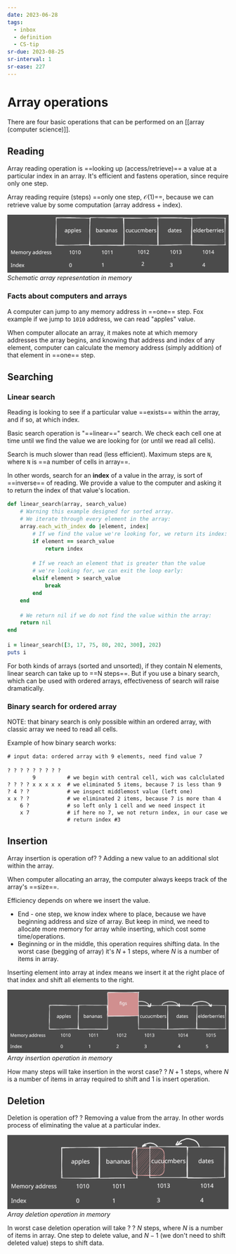 ```yaml
---
date: 2023-06-28
tags:
  - inbox
  - definition
  - CS-tip
sr-due: 2023-08-25
sr-interval: 1
sr-ease: 227
---
```


# Array operations

There are four basic operations that can be performed on an
[[array (computer science)]].

## Reading

Array reading operation is ==looking up (access/retrieve)== a value at a
particular index in an array. It's efficient and fastens operation, since
require only one step.
<!--SR:!2023-07-30,11,250-->

Array reading require (steps) ==only one step, $\mathcal{O}(1)$==, because we
can retrieve value by some computation (array address + index).
<!--SR:!2023-07-31,12,250-->

![shopping list array](./!shopping_list_array.excalidraw.svg)
*Schematic array representation in memory*

### Facts about computers and arrays

A computer can jump to any memory address in ==one== step. Fox example if we
jump to `1010` address, we can read "apples" value.

When computer allocate an array, it makes note at which memory addresses the
array begins, and knowing that address and index of any element, computer can
calculate the memory address (simply addition) of that element in ==one== step.
<!--SR:!2023-07-29,10,250-->

## Searching

### Linear search

Reading is looking to see if a particular value ==exists== within the array, and
if so, at which index.
<!--SR:!2023-07-22,3,250-->

Basic search operation is "==linear==" search. We check each cell one at time
until we find the value we are looking for (or until we read all cells).

Search is much slower than read (less efficient). Maximum steps are `N`, where
`N` is ==a number of cells in array==.
<!--SR:!2023-07-22,3,250-->

In other words, search for an **index** of a value in the array, is sort of
==inverse== of reading. We provide a value to the computer and asking it to
return the index of that value's location.
<!--SR:!2023-07-20,1,229-->

```ruby
def linear_search(array, search_value)
    # Warning this example designed for sorted array.
    # We iterate through every element in the array:
    array.each_with_index do |element, index|
        # If we find the value we're looking for, we return its index:
        if element == search_value
            return index

        # If we reach an element that is greater than the value
        # we're looking for, we can exit the loop early:
        elsif element > search_value
            break
        end
    end

    # We return nil if we do not find the value within the array:
    return nil
end

i = linear_search([3, 17, 75, 80, 202, 300], 202)
puts i
```

For both kinds of arrays (sorted and unsorted), if they contain N elements,
linear search can take up to ==N steps==. But if you use a binary search, which
can be used with ordered arrays, effectiveness of search will raise
dramatically.
<!--SR:!2023-07-22,3,250-->

### Binary search for ordered array

NOTE: that binary search is only possible within an ordered array, with classic
array we need to read all cells.

Example of how binary search works:
```
# input data: ordered array with 9 elements, need find value 7

? ? ? ? ? ? ? ? ?
        9          # we begin with central cell, wich was calclulated
? ? ? ? x x x x x  # we eliminated 5 items, because 7 is less than 9
? 4 ? ?            # we inspect middlemost value (left one)
x x ? ?            # we eliminated 2 items, because 7 is more than 4
    6 ?            # so left only 1 cell and we need inspect it
    x 7            # if here no 7, we not return index, in our case we
                   # return index #3
```


## Insertion

Array insertion is operation of?
?
Adding a new value to an additional slot within the array.
<!--SR:!2023-07-22,3,250-->

When computer allocating an array, the computer always keeps track of the
array's ==size==.
<!--SR:!2023-07-22,3,250-->

Efficiency depends on where we insert the value.

- End - one step, we know index where to place, because we have beginning
  address and size of array. But keep in mind, we need to allocate more memory
  for array while inserting, which cost some time/operations.
- Beginning or in the middle, this operation requires shifting data. In the
worst case (begging of array) it's $N+1$ steps, where $N$ is a number of items
in array.

Inserting element into array at index means we insert it at the right place of
that index and shift all elements to the right.

![shopping list array insert](./!shopping_list_array_insert.svg)
*Array insertion operation in memory*

How many steps will take insertion in the worst case?
?
$N+1$ steps, where $N$ is a number of items in array required to shift and 1 is
insert operation.
<!--SR:!2023-07-22,3,250-->


## Deletion

Deletion is operation of?
?
Removing a value from the array. In other words process of eliminating the
value at a particular index.
<!--SR:!2023-07-22,3,250-->

![shopping list array delete](./!shopping_list_array_delete.svg)
*Array deletion operation in memory*

In worst case deletion operation will take ?
?
$N$ steps, where $N$ is a number of items in array. One step to delete value,
and $N-1$ (we don't need to shift deleted value) steps to shift data.
<!--SR:!2023-07-20,1,230-->


